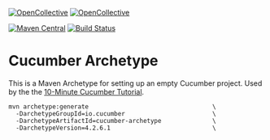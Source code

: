 [![OpenCollective](https://opencollective.com/cucumber/backers/badge.svg)](https://opencollective.com/cucumber) 
[![OpenCollective](https://opencollective.com/cucumber/sponsors/badge.svg)](https://opencollective.com/cucumber)

[![Maven Central](https://maven-badges.herokuapp.com/maven-central/io.cucumber/cucumber-archetype/badge.svg)](https://maven-badges.herokuapp.com/maven-central/io.cucumber/cucumber-archetype)
[![Build Status](https://travis-ci.org/cucumber/cucumber-archetype.svg?branch=master)](https://travis-ci.org/cucumber/cucumber-archetype)

# Cucumber Archetype

This is a Maven Archetype for setting up an empty Cucumber project. Used by the the [10-Minute Cucumber Tutorial](https://docs.cucumber.io/guides/10-minute-tutorial/).

```shell
mvn archetype:generate                                  \
  -DarchetypeGroupId=io.cucumber                        \
  -DarchetypeArtifactId=cucumber-archetype              \
  -DarchetypeVersion=4.2.6.1                            \
```

